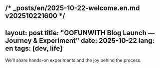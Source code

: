 /* _posts/en/2025-10-22-welcome.en.md  v202510221600 */
---
layout: post
title: "GOFUNWITH Blog Launch — Journey & Experiment"
date: 2025-10-22
lang: en
tags: [dev, life]
---

We’ll share hands-on experiments and the joy behind the process.
